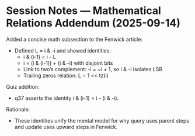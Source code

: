 # Session Notes — Mathematical Relations Addendum (2025-09-14)

Added a concise math subsection to the Fenwick article:
- Defined L = i & -i and showed identities:
  - i & (i-1) = i - L
  - i = (i & (i-1)) + (i & -i) with disjoint bits
  - Link to two’s complement: -i = ~i + 1, so i & -i isolates LSB
  - Trailing zeros relation: L = 1 << tz(i)

Quiz addition:
- q37 asserts the identity i & (i-1) = i - (i & -i).

Rationale:
- These identities unify the mental model for why query uses parent steps and update uses upward steps in Fenwick.

